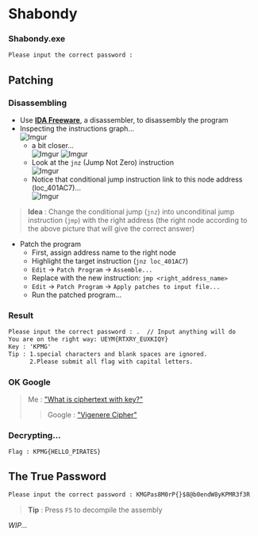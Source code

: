# Shabondy
### Shabondy.exe
```cmd
Please input the correct password : 
```

## Patching

### Disassembling
- Use [**IDA Freeware**](https://hex-rays.com/ida-free/), a disassembler, to disassembly the program
- Inspecting the instructions graph...  
      ![Imgur](https://imgur.com/fWYHNzD.png)  
    - a bit closer...  
      ![Imgur](https://imgur.com/9UPU2Pj.png)
      ![Imgur](https://imgur.com/0aqkV70.png)
    - Look at the `jnz` (Jump Not Zero) instruction  
      ![Imgur](https://imgur.com/k7M3O7J.png)  
    - Notice that conditional jump instruction link to this node address (loc_401AC7)...  
      ![Imgur](https://imgur.com/GA0jsro.png)
      
> **Idea** : Change the conditional jump (`jnz`) into unconditinal jump instruction (`jmp`) with the right address (the right node according to the above picture that will give the correct answer)

- Patch the program
    - First, assign address name to the right node
    - Highlight the target instruction (`jnz loc_401AC7`)
    - `Edit` -> `Patch Program` -> `Assemble...`
    - Replace with the new instruction: `jmp <right_address_name>`     
    - `Edit` -> `Patch Program` -> `Apply patches to input file...`
    - Run the patched program...

### Result
```cmd
Please input the correct password : .  // Input anything will do
You are on the right way: UEYM{RTXRY_EUXKIQY}
Key : 'KPMG'
Tip : 1.special characters and blank spaces are ignored.
      2.Please submit all flag with capital letters.
```

### OK Google
> Me : ["What is ciphertext with key?"](https://www.google.co.th/search?q=ciphertext+with+key)
>> Google : ["Vigenere Cipher"](https://www.dcode.fr/vigenere-cipher)

### Decrypting...
```
Flag : KPMG{HELLO_PIRATES}
```

## The True Password
```cmd
Please input the correct password : KMGPas8M0rP{}$8@b0endW8yKPMR3f3R
```

> **Tip** : Press `F5` to decompile the assembly

*WIP...*
